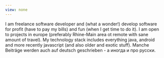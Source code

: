 ```yaml
---
view: none
---
```


I am freelance software developer and (what a wonder!) develop software for profit (have to pay my bills) and fun (when I get time to do it). I am open to 
projects in europe (preferably Rhine-Main area ot remote with sane amount of travel). My technology stack includes everything java, android and more recently 
javascript (and also older and exotic stuff). Manche Beiträge werden auch auf deutsch geschrieben - а иногда и  про русски. 